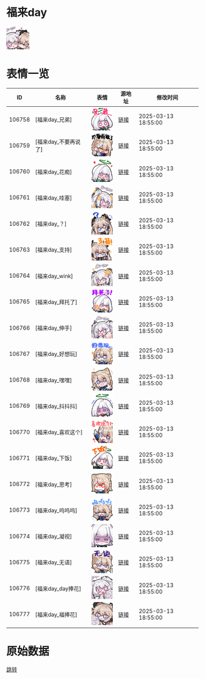 # 福来day

<img src="./cover.png" height="60" alt="cover" />

# 表情一览

|ID|名称|表情|源地址|修改时间|
|----|----|----|----|----|
|106758|[福来day_兄弟]|<img src="./pic/106758_%5B福来day_兄弟%5D.png" height="60" alt="兄弟"/>|[链接](https://i0.hdslb.com/bfs/garb/f50d51dc5a21f764abe6221aae2b30b397bdcda2.png)|2025-03-13 18:55:00|
|106759|[福来day_不要再说了]|<img src="./pic/106759_%5B福来day_不要再说了%5D.png" height="60" alt="不要再说了"/>|[链接](https://i0.hdslb.com/bfs/garb/535a1484aa727818b6ffb3f013c026cff0a6e7e5.png)|2025-03-13 18:55:00|
|106760|[福来day_花痴]|<img src="./pic/106760_%5B福来day_花痴%5D.png" height="60" alt="花痴"/>|[链接](https://i0.hdslb.com/bfs/garb/e57b9dd5e8c3b2378524b8d23e93f790372fad7c.png)|2025-03-13 18:55:00|
|106761|[福来day_哇塞]|<img src="./pic/106761_%5B福来day_哇塞%5D.png" height="60" alt="哇塞"/>|[链接](https://i0.hdslb.com/bfs/garb/fcc312674967378ddf8138a62893fafdffc4f3dd.png)|2025-03-13 18:55:00|
|106762|[福来day_？]|<img src="./pic/106762_%5B福来day_？%5D.png" height="60" alt="？"/>|[链接](https://i0.hdslb.com/bfs/garb/c1eb9731f9f8c491f7135239be2ce5467ea152a8.png)|2025-03-13 18:55:00|
|106763|[福来day_支持]|<img src="./pic/106763_%5B福来day_支持%5D.png" height="60" alt="支持"/>|[链接](https://i0.hdslb.com/bfs/garb/a7b0cdd7e2cf2f9273f5b1bc443c41b89aef80d5.png)|2025-03-13 18:55:00|
|106764|[福来day_wink]|<img src="./pic/106764_%5B福来day_wink%5D.png" height="60" alt="wink"/>|[链接](https://i0.hdslb.com/bfs/garb/620a339f70fd5fc838358c865f02537e1bca206a.png)|2025-03-13 18:55:00|
|106765|[福来day_拜托了]|<img src="./pic/106765_%5B福来day_拜托了%5D.png" height="60" alt="拜托了"/>|[链接](https://i0.hdslb.com/bfs/garb/0070ac5c6aefb955c09a806052145740eb8a3050.png)|2025-03-13 18:55:00|
|106766|[福来day_伸手]|<img src="./pic/106766_%5B福来day_伸手%5D.png" height="60" alt="伸手"/>|[链接](https://i0.hdslb.com/bfs/garb/9a54da7de8d18005a43224edca91a1781954e7d4.png)|2025-03-13 18:55:00|
|106767|[福来day_好想玩]|<img src="./pic/106767_%5B福来day_好想玩%5D.png" height="60" alt="好想玩"/>|[链接](https://i0.hdslb.com/bfs/garb/ca112416d4e4c1d88e10fa358f3e7d7a372d8c9b.png)|2025-03-13 18:55:00|
|106768|[福来day_嘿嘿]|<img src="./pic/106768_%5B福来day_嘿嘿%5D.png" height="60" alt="嘿嘿"/>|[链接](https://i0.hdslb.com/bfs/garb/d04e1369cc33e3b3fa59da88b58e44f05f3f0893.png)|2025-03-13 18:55:00|
|106769|[福来day_抖抖抖]|<img src="./pic/106769_%5B福来day_抖抖抖%5D.png" height="60" alt="抖抖抖"/>|[链接](https://i0.hdslb.com/bfs/garb/775194e9eee11298133c62c8cd3ab3d9b90bd3ca.png)|2025-03-13 18:55:00|
|106770|[福来day_喜欢这个]|<img src="./pic/106770_%5B福来day_喜欢这个%5D.png" height="60" alt="喜欢这个"/>|[链接](https://i0.hdslb.com/bfs/garb/7c0bfde43c0e6cd076dbb3f5affb49c2eda27ae0.png)|2025-03-13 18:55:00|
|106771|[福来day_下饭]|<img src="./pic/106771_%5B福来day_下饭%5D.png" height="60" alt="下饭"/>|[链接](https://i0.hdslb.com/bfs/garb/ed017ce88d4cc080162fffc59530c3389894e599.png)|2025-03-13 18:55:00|
|106772|[福来day_思考]|<img src="./pic/106772_%5B福来day_思考%5D.png" height="60" alt="思考"/>|[链接](https://i0.hdslb.com/bfs/garb/4dfd0226d4fdd597af0923c2df8b87ee8893d643.png)|2025-03-13 18:55:00|
|106773|[福来day_呜呜呜]|<img src="./pic/106773_%5B福来day_呜呜呜%5D.png" height="60" alt="呜呜呜"/>|[链接](https://i0.hdslb.com/bfs/garb/c71e14f78e5a23761fa59a7f42b90f23aebbf199.png)|2025-03-13 18:55:00|
|106774|[福来day_凝视]|<img src="./pic/106774_%5B福来day_凝视%5D.png" height="60" alt="凝视"/>|[链接](https://i0.hdslb.com/bfs/garb/d83406325f695270dbe50134c90f4c5fdf879da6.png)|2025-03-13 18:55:00|
|106775|[福来day_无语]|<img src="./pic/106775_%5B福来day_无语%5D.png" height="60" alt="无语"/>|[链接](https://i0.hdslb.com/bfs/garb/2ecff1cf37602635cc3823a6db6e696ee1cffd24.png)|2025-03-13 18:55:00|
|106776|[福来day_day捧花]|<img src="./pic/106776_%5B福来day_day捧花%5D.png" height="60" alt="day捧花"/>|[链接](https://i0.hdslb.com/bfs/garb/05ee44fb940d26ddfdf1c89d4b31fbbce745466f.png)|2025-03-13 18:55:00|
|106777|[福来day_福捧花]|<img src="./pic/106777_%5B福来day_福捧花%5D.png" height="60" alt="福捧花"/>|[链接](https://i0.hdslb.com/bfs/garb/ce4a5fb02fc5decdff36bb46469ea791a339a2f5.png)|2025-03-13 18:55:00|

# 原始数据

[跳转](./raw.json)

